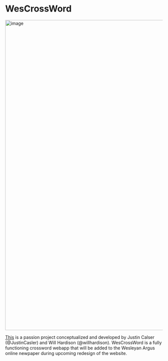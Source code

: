 # WesCrossWord
<img width="987" alt="image" src="https://user-images.githubusercontent.com/97986810/192564960-e905e681-7227-4556-b72a-1adca44d5413.png">

[This](https://willhardison.github.io/crosswordpuzzle/) is a passion project conceptualized and developed by Justin Calser (@JustinCasler) and Will Hardison (@willhardison). WesCrossWord is a fully functioning crossword webapp that will be added to the Wesleyan Argus online newpaper during upcoming redesign of the website.


